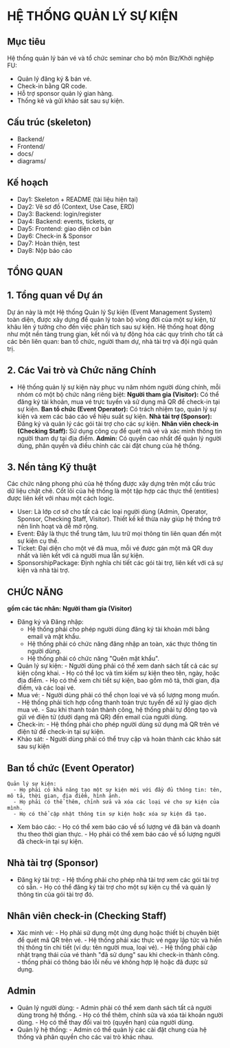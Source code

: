 # HỆ THỐNG QUẢN LÝ SỰ KIỆN

## Mục tiêu
Hệ thống quản lý bán vé và tổ chức seminar cho bộ môn Biz/Khởi nghiệp FU:
- Quản lý đăng ký & bán vé.
- Check-in bằng QR code.
- Hỗ trợ sponsor quản lý gian hàng.
- Thống kê và gửi khảo sát sau sự kiện.

## Cấu trúc (skeleton)
- Backend/
- Frontend/
- docs/
- diagrams/

## Kế hoạch 
- Day1: Skeleton + README (tài liệu hiện tại)
- Day2: Vẽ sơ đồ (Context, Use Case, ERD)
- Day3: Backend: login/register
- Day4: Backend: events, tickets, qr
- Day5: Frontend: giao diện cơ bản
- Day6: Check-in & Sponsor
- Day7: Hoàn thiện, test
- Day8: Nộp báo cáo 

## TỔNG QUAN  
## 1. Tổng quan về Dự án
Dự án này là một Hệ thống Quản lý Sự kiện (Event Management System) toàn diện, được xây dựng để quản lý toàn bộ vòng đời của một sự kiện, từ khâu lên ý tưởng cho đến việc phân tích sau sự kiện. Hệ thống hoạt động như một nền tảng trung gian, kết nối và tự động hóa các quy trình cho tất cả các bên liên quan: ban tổ chức, người tham dự, nhà tài trợ và đội ngũ quản trị.

## 2. Các Vai trò và Chức năng Chính
+ Hệ thống quản lý sự kiện này phục vụ năm nhóm người dùng chính, mỗi nhóm có một bộ chức năng riêng biệt:
      **Người tham gia (Visitor):** Có thể đăng ký tài khoản, mua vé trực tuyến và sử dụng mã QR để check-in tại sự kiện.
      **Ban tổ chức (Event Operator):** Có trách nhiệm tạo, quản lý sự kiện và xem các báo cáo về hiệu suất sự kiện.
      **Nhà tài trợ (Sponsor):** Đăng ký và quản lý các gói tài trợ cho các sự kiện.
      **Nhân viên check-in (Checking Staff):** Sử dụng công cụ để quét mã vé và xác minh thông tin người tham dự tại địa điểm.
      **Admin:** Có quyền cao nhất để quản lý người dùng, phân quyền và điều chỉnh các cài đặt chung của hệ thống.

## 3. Nền tảng Kỹ thuật
Các chức năng phong phú của hệ thống được xây dựng trên một cấu trúc dữ liệu chặt chẽ. Cốt lõi của hệ thống là một tập hợp các thực thể (entities) được liên kết với nhau một cách logic.
- User: Là lớp cơ sở cho tất cả các loại người dùng (Admin, Operator, Sponsor, Checking Staff, Visitor). Thiết kế kế thừa này giúp hệ thống trở nên linh hoạt và dễ mở rộng.
- Event: Đây là thực thể trung tâm, lưu trữ mọi thông tin liên quan đến một sự kiện cụ thể.
- Ticket: Đại diện cho một vé đã mua, mỗi vé được gán một mã QR duy nhất và liên kết với cả người mua lẫn sự kiện.
- SponsorshipPackage: Định nghĩa chi tiết các gói tài trợ, liên kết với cả sự kiện và nhà tài trợ.

## CHỨC NĂNG
 **gồm các tác nhân:**
 **Người tham gia (Visitor)**
  + Đăng ký và Đăng nhập:
      - Hệ thống phải cho phép người dùng đăng ký tài khoản mới bằng email và mật khẩu.
      - Hệ thống phải có chức năng đăng nhập an toàn, xác thực thông tin người dùng.
      - Hệ thống phải có chức năng "Quên mật khẩu".
+ Quản lý sự kiện:
      - Người dùng phải có thể xem danh sách tất cả các sự kiện công khai.
      - Họ có thể lọc và tìm kiếm sự kiện theo tên, ngày, hoặc địa điểm.
      - Họ có thể xem chi tiết sự kiện, bao gồm mô tả, thời gian, địa điểm, và các loại vé.
+ Mua vé:
      - Người dùng phải có thể chọn loại vé và số lượng mong muốn.
      - Hệ thống phải tích hợp cổng thanh toán trực tuyến để xử lý giao dịch mua vé.
      - Sau khi thanh toán thành công, hệ thống phải tự động tạo và gửi vé điện tử (dưới dạng mã QR) đến email của người dùng.
+ Check-in:
      - Hệ thống phải cho phép người dùng sử dụng mã QR trên vé điện tử để check-in tại sự kiện.
+ Khảo sát:
      - Người dùng phải có thể truy cập và hoàn thành các khảo sát sau sự kiện

## Ban tổ chức (Event Operator)
    Quản lý sự kiện:
      - Họ phải có khả năng tạo một sự kiện mới với đầy đủ thông tin: tên, mô tả, thời gian, địa điểm, hình ảnh.
      - Họ phải có thể thêm, chỉnh sửa và xóa các loại vé cho sự kiện của mình.
      - Họ có thể cập nhật thông tin sự kiện hoặc xóa sự kiện đã tạo.
+ Xem báo cáo:
      - Họ có thể xem báo cáo về số lượng vé đã bán và doanh thu theo thời gian thực.
      - Họ phải có thể xem báo cáo về số lượng người đã check-in tại sự kiện.
  
## Nhà tài trợ (Sponsor)
+ Đăng ký tài trợ:
      - Hệ thống phải cho phép nhà tài trợ xem các gói tài trợ có sẵn.
      - Họ có thể đăng ký tài trợ cho một sự kiện cụ thể và quản lý thông tin của gói tài trợ đó.
  
## Nhân viên check-in (Checking Staff)
+ Xác minh vé:
      - Họ phải sử dụng một ứng dụng hoặc thiết bị chuyên biệt để quét mã QR trên vé.
      - Hệ thống phải xác thực vé ngay lập tức và hiển thị thông tin chi tiết (ví dụ: tên người mua, loại vé).
      - Hệ thống phải cập nhật trạng thái của vé thành "đã sử dụng" sau khi check-in thành công.
      - thống phải có thông báo lỗi nếu vé không hợp lệ hoặc đã được sử dụng.
  
## Admin
+ Quản lý người dùng:
      - Admin phải có thể xem danh sách tất cả người dùng trong hệ thống.
      - Họ có thể thêm, chỉnh sửa và xóa tài khoản người dùng.
      - Họ có thể thay đổi vai trò (quyền hạn) của người dùng.
+ Quản lý hệ thống:
      - Admin có thể quản lý các cài đặt chung của hệ thống và phân quyền cho các vai trò khác nhau.

